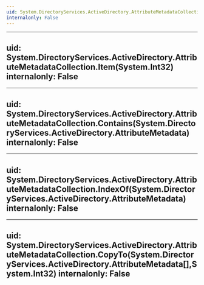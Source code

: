 ```yaml
---
uid: System.DirectoryServices.ActiveDirectory.AttributeMetadataCollection
internalonly: False
---
```


---
uid: System.DirectoryServices.ActiveDirectory.AttributeMetadataCollection.Item(System.Int32)
internalonly: False
---

---
uid: System.DirectoryServices.ActiveDirectory.AttributeMetadataCollection.Contains(System.DirectoryServices.ActiveDirectory.AttributeMetadata)
internalonly: False
---

---
uid: System.DirectoryServices.ActiveDirectory.AttributeMetadataCollection.IndexOf(System.DirectoryServices.ActiveDirectory.AttributeMetadata)
internalonly: False
---

---
uid: System.DirectoryServices.ActiveDirectory.AttributeMetadataCollection.CopyTo(System.DirectoryServices.ActiveDirectory.AttributeMetadata[],System.Int32)
internalonly: False
---
